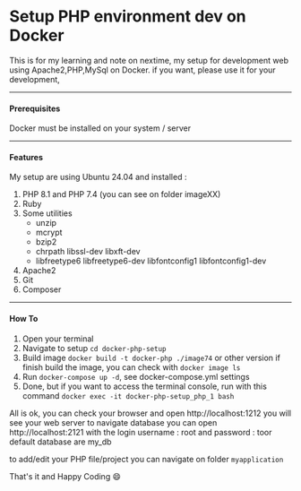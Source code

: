 # Setup PHP environment dev on Docker
This is for my learning and note on nextime, my setup for development web using Apache2,PHP,MySql on Docker.
if you want, please use it for your development,

------------
#### Prerequisites
Docker must be installed on your system / server

------------

#### Features

My setup are using Ubuntu 24.04 and installed :
1. PHP 8.1 and PHP 7.4 (you can see on folder imageXX)
2. Ruby
3. Some utilities 
	- unzip
	- mcrypt
	- bzip2
	- chrpath libssl-dev libxft-dev
	- libfreetype6 libfreetype6-dev libfontconfig1 libfontconfig1-dev
4. Apache2
5. Git
6. Composer

------------
#### How To
1. Open your terminal 
2. Navigate to setup  `cd docker-php-setup`
3. Build image `docker build -t docker-php ./image74` or other version
    if finish build the image, you can check with `docker image ls`
4. Run `docker-compose up -d`, see docker-compose.yml settings
5. Done, but if you want to access the terminal console, run with this command `docker exec -it docker-php-setup_php_1 bash`

All is ok, you can check your browser and open http://localhost:1212 you will see your web server 
to navigate database you can open http://localhost:2121 with the login username : root and password : toor
default database are my_db

to add/edit your PHP file/project you can navigate on folder `myapplication`

That's it and Happy Coding :smile: